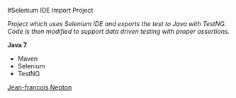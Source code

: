 #Selenium IDE Import Project

*Project which uses Selenium IDE and exports the test to Java with TestNG. Code is then modified to support data driven testing with proper assertions.*

**Java 7**

* Maven
* Selenium
* TestNG

[Jean-francois Nepton](http://sqasolution.com)
